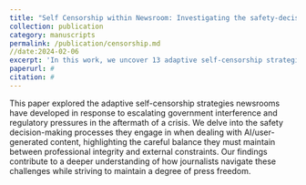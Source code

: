 ```yaml
---
title: "Self Censorship within Newsroom: Investigating the safety-decision making choices of Editors in Post-Conflict Contexts"
collection: publication
category: manuscripts
permalink: /publication/censorship.md
//date:2024-02-06
excerpt: 'In this work, we uncover 13 adaptive self-censorship strategies adopted by Newsrooms in response to escalating government interference and regulatory pressures in post-conflict contexts.'
paperurl: #
citation: #
---
```

This paper explored the adaptive self-censorship strategies newsrooms have developed in response to escalating government interference and regulatory pressures in the aftermath of a crisis. We delve into the safety decision-making processes they engage in when dealing with AI/user-generated content, highlighting the careful balance they must maintain between professional integrity and external constraints. Our findings contribute to a deeper understanding of how journalists navigate these challenges while striving to maintain a degree of press freedom.
